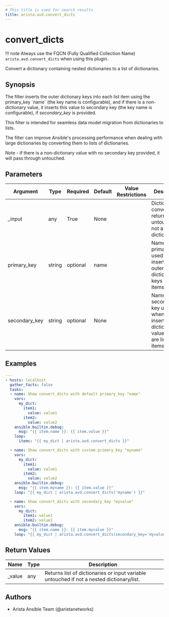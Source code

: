 ```yaml
---
# This title is used for search results
title: arista.avd.convert_dicts
---
```

<!--
  ~ Copyright (c) 2023-2024 Arista Networks, Inc.
  ~ Use of this source code is governed by the Apache License 2.0
  ~ that can be found in the LICENSE file.
  -->

# convert_dicts

!!! note
    Always use the FQCN (Fully Qualified Collection Name) `arista.avd.convert_dicts` when using this plugin.

Convert a dictionary containing nested dictionaries to a list of dictionaries.

## Synopsis

The filter inserts the outer dictionary keys into each list item using the primary\_key \`name\` \(the key name is configurable\), and if there is a non\-dictionary value, it inserts this value to secondary key \(the key name is configurable\), if <em>secondary\_key</em> is provided.

This filter is intended for seamless data model migration from dictionaries to lists.

The filter can improve Ansible\'s processing performance when dealing with large dictionaries by converting them to lists of dictionaries.

Note \- if there is a non\-dictionary value with no secondary key provided, it will pass through untouched.

## Parameters

| Argument | Type | Required | Default | Value Restrictions | Description |
| -------- | ---- | -------- | ------- | ------------------ | ----------- |
| _input | any | True | None |  | Dictionary to convert \- returned untouched if not a nested dictionary/list. |
| primary_key | string | optional | name |  | Name of the primary key used when inserting outer dictionary keys into items. |
| secondary_key | string | optional | None |  | Name of the secondary key used when inserting dictionary values which are list into items. |

## Examples

```yaml
---
- hosts: localhost
  gather_facts: false
  tasks:
  - name: Show convert_dicts with default primary_key "name"
    vars:
      my_dict:
        item1:
          value: value1
        item2:
          value: value2
    ansible.builtin.debug:
      msg: "{{ item.name }}: {{ item.value }}"
    loop:
      items: "{{ my_dict | arista.avd.convert_dicts }}"

  - name: Show convert_dicts with custom primary_key "myname"
    vars:
      my_dict:
        item1:
          value: value1
        item2:
          value: value2
    ansible.builtin.debug:
      msg: "{{ item.myname }}: {{ item.value }}"
    loop: "{{ my_dict | arista.avd.convert_dicts('myname') }}"

  - name: Show convert_dicts with secondary_key "myvalue"
    vars:
      my_dict:
        item1: value1
        item2: value2
    ansible.builtin.debug:
      msg: "{{ item.name }}: {{ item.myvalue }}"
    loop: "{{ my_dict | arista.avd.convert_dicts(secondary_key='myvalue') }}"
```

## Return Values

| Name | Type | Description |
| ---- | ---- | ----------- |
| _value | any | Returns list of dictionaries or input variable untouched if not a nested dictionary/list. |

## Authors

- Arista Ansible Team (@aristanetworks)

